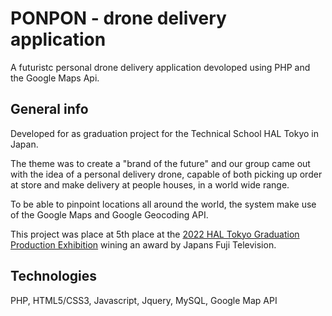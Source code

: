 # PONPON - drone delivery application

A futuristc personal drone delivery application devoloped using PHP and the Google Maps Api.

## General info

Developed for as graduation project for the Technical School HAL Tokyo in Japan. 

The theme was to create a "brand of the future" and our group came out with the idea of a personal delivery drone, capable of both picking up order at store and make delivery at people houses, in a world wide range. 

To be able to pinpoint locations all around the world, the system make use of the Google Maps and Google Geocoding API.

This project was place at 5th place at the [2022 HAL Tokyo Graduation Production Exhibition](https://miraisozoten.com/hal_tokyo/works/201/) wining an award by Japans Fuji Television.

## Technologies

PHP, HTML5/CSS3, Javascript, Jquery, MySQL, Google Map API
